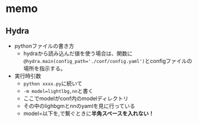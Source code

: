 # memo

## Hydra
* pythonファイルの書き方
    * hydraから読み込んだ値を使う場合は、関数に`@hydra.main(config_path='./conf/config.yaml')`とconfigファイルの場所を指示する。
* 実行時引数
    * `python xxxx.py`に続いて
    * `-m model=lightlbg,nn`と書く
    * ここでmodelがconf内のmodelディレクトリ
    * その中のlighbgmとnnのyamlを見に行っている
    * model=以下を,で繋ぐときに**半角スペースを入れない！**

